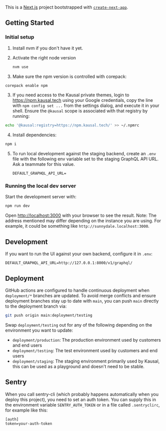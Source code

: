 This is a [Next.js](https://nextjs.org/) project bootstrapped with [`create-next-app`](https://github.com/vercel/next.js/tree/canary/packages/create-next-app).

## Getting Started

### Initial setup

1. Install nvm if you don't have it yet.
2. Activate the right node version

   ```bash
   nvm use
   ```

3. Make sure the npm version is controlled with corepack:

```bash
corepack enable npm
```

3. If you need access to the Kausal private themes, login to https://npm.kausal.tech
   using your Google credentials, copy the line with `npm config set ...` from
   the settings dialog, and execute it in your shell. Ensure the `@kausal` scope
   is associated with that registry by running:

```bash
echo '@kausal:registry=https://npm.kausal.tech/' >> ~/.npmrc
```

4. Install dependencies:

```bash
npm i
```

5. To run local development against the staging backend, create an `.env` file with the following env variable set to the staging GraphQL API URL. Ask a teammate for this value.

   ```
   DEFAULT_GRAPHQL_API_URL=
   ```

### Running the local dev server

Start the development server with:

```bash
npm run dev
```

Open [http://localhost:3000](http://localhost:3000) with your browser to see the result. Note: The address mentioned may differ depending on the instance you are using. For example, it could be something like `http://sunnydale.localhost:3000`.

## Development

If you want to run the UI against your own backend, configure it in `.env`:

```
DEFAULT_GRAPHQL_API_URL=http://127.0.0.1:8000/v1/graphql/
```

## Deployment

GitHub actions are configured to handle continuous deployment when `deployment/*` branches are updated.
To avoid merge conflicts and ensure deployment branches stay up to date with `main`, you can push `main` directly to the deployment branch via:

```bash
git push origin main:deployment/testing
```

Swap `deployment/testing` out for any of the following depending on the environment you want to update:

- `deployment/production`: The production environment used by customers and end users
- `deployment/testing`: The test environment used by customers and end users
- `deployment/staging`: The staging environment primarily used by Kausal, this can be used as a playground and doesn't need to be stable.

## Sentry

When you call sentry-cli (which probably happens automatically when you deploy this project), you need to set an auth token. You can supply this in the environment variable `SENTRY_AUTH_TOKEN` or in a file called `.sentryclirc`, for example like this:

```
[auth]
token=your-auth-token
```

